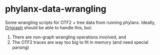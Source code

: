 phylanx-data-wrangling
======================
Some wrangling scripts for OTF2 + tree data from running phylanx. Ideally, [Origraph](https://origraph.github.io) should be able to handle this, but:
1. There are non-graph wrangling operations involved, and
2. The OTF2 traces are way too big to fit in memory (and need special parsing)
